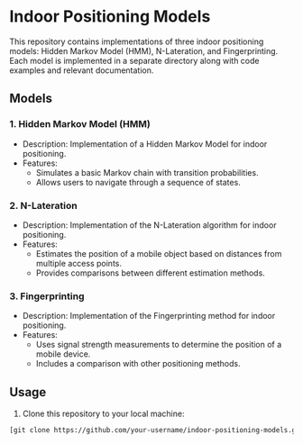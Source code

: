 # Indoor Positioning Models

This repository contains implementations of three indoor positioning models: Hidden Markov Model (HMM), N-Lateration, and Fingerprinting. Each model is implemented in a separate directory along with code examples and relevant documentation.

## Models

### 1. Hidden Markov Model (HMM)

- Description: Implementation of a Hidden Markov Model for indoor positioning.
- Features:
  - Simulates a basic Markov chain with transition probabilities.
  - Allows users to navigate through a sequence of states.

### 2. N-Lateration

- Description: Implementation of the N-Lateration algorithm for indoor positioning.
- Features:
  - Estimates the position of a mobile object based on distances from multiple access points.
  - Provides comparisons between different estimation methods.


### 3. Fingerprinting

- Description: Implementation of the Fingerprinting method for indoor positioning.
- Features:
  - Uses signal strength measurements to determine the position of a mobile device.
  - Includes a comparison with other positioning methods.


## Usage

1. Clone this repository to your local machine:

```bash
[git clone https://github.com/your-username/indoor-positioning-models.git](https://github.com/ihonore/Indoor-Positioning-Systems.git)https://github.com/ihonore/Indoor-Positioning-Systems.git

